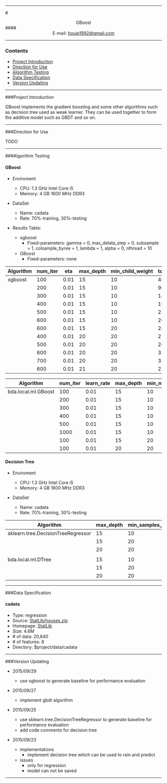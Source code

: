 ****

#<center>GBoost</center>
####<center>E-mail: houjp1992@gmail.com</center>

****

### Contents
*	[Project Introduction](#intro)
*	[Direction for Use](#usage)
*	[Algorithm Testing](#test)
*	[Data Specification](#data)
*	[Version Updating](#version)

****

###<a name="intro">Project Introduction</a>

GBoost implements the gradient boosting and some other algorithms such as decision tree used as weak learner. They can be used together to form the additive model such as GBDT and so on.

****

###<a name="usage">Direction for Use</a>

TODO

****

###<a name="test">Algorithm Testing</a>

#### GBoost

* Enviroment
	* CPU: 1.3 GHz Intel Core i5
	* Memory: 4 GB 1600 MHz DDR3
	
* DataSet
	* Name: cadata
	* Rate: 70%-training, 30%-testing
	
* Results Table:
	* xgboost
		* Fixed-parameters: gamma = 0, max_delata_step = 0, subsample = 1, colsample_byree = 1, lambda = 1, alpha = 0, nthread = 10
	* GBoost
		* Fixed-parameters: none
		
| Algorithm | num_iter | eta | max_depth | min_child_weight | total_time | train_RMSE | test_RMSE |
| ---- | ---- | ---- | ---- | ---- | ---- | ---- | ---- |
| xgboost 	| 100 | 0.01 | 15 | 10 | 4s | 97536.96 | 102027.12 |
| 			| 200 | 0.01 | 15 | 10 | 9s | 48573.12 | 58397.00 |
| 			| 300 | 0.01 | 15 | 10 | 14s | 31399.54 | 49394.50 |
| 			| 400 | 0.01 | 15 | 10 | 19s | 24620.25 | 48155.99 |
| 			| 500 | 0.01 | 15 | 10 | 23s | 23296.80 | 47144.61 |
| 			| 600 | 0.01 | 15 | 10 | 26s | 21310.44 | 48077.48 |
| 			| 600 | 0.01 | 15 | 20 | 24s | 28383.57 | 47840.43 |
| 			| 400 | 0.01 | 20 | 20 | 21s | 30126.81 | 48200.24 |
| 			| 500 | 0.01 | 20 | 20 | 26s | 28251.16 | **46656.16** |
| 			| 600 | 0.01 | 20 | 20 | 31s | 27059.08 | 46704.55 |
|			| 700 | 0.01 | 20 | 20 | 35s | 25854.79 | 46895.51 |
| 			| 600 | 0.01 | 21 | 20 | 27s | 27478.99 | 47756.24 |

| Algorithm | num_iter | learn_rate | max_depth | min_node_size | ave_iter_cost_time | train_RMSE | test_RMSE |
| ---- | ---- | ---- | ---- | ---- | ---- | ---- | ---- |
| bda.local.ml.GBoost 	| 100 | 0.01 | 15 | 10 | 857ms | 46993.31 | 60005.90 |
| 					 	| 200 | 0.01 | 15 | 10 | 757ms | 25740.15 | 49021.34 |
| 					 	| 300 | 0.01 | 15 | 10 | 692ms | 20494.19 | 47727.48 |
| 					 	| 400 | 0.01 | 15 | 10 | 871ms | 18215.08 | 47458.97 |
| 					 	| 500 | 0.01 | 15 | 10 | 761ms | 16767.86 | 47326.49 |
|						| 1000 | 0.01 | 15 | 10 | 798ms | 12343.36 | **47144.03** |
|						| 100 | 0.01 | 15 | 20 | 913ms | 36081.40 | 60252.03 |
|						| 100 | 0.01 | 20 | 20 | 1144ms | 37641.07 | 59462.60 |


#### Decision Tree

* Enviroment
	* CPU: 1.3 GHz Intel Core i5
	* Memory: 4 GB 1600 MHz DDR3
	
* DataSet
	* Name: cadata
	* Rate: 70%-training, 30%-testing

| Algorithm | max_depth | min_samples_leaf | cost_time | train_RMSE | test_RMSE |
| ---- | ---- | ---- | ---- | ---- | ---- |
| sklearn.tree.DecisionTreeRegressor 	| 15 | 10 | - | 45111.32 | 61751.50 |
|										| 15 | 20 | - | 50701.13 | 58233.37 |
|										| 20 | 20 | _ | 50758.53 | 59627.13 |
| | | | | | |
| bda.local.ml.DTree 	| 15 | 10 | - | 32438.77 | 65735.05 |
|						| 15 | 20 | - | 39596.32 | 62751.22 |
|						| 20 | 20 | - | 37900.60 | 63104.04 |


****

###<a name="data">Data Specification</a>

#### cadata
*	Type: regression
*	Source: [StatLib/houses.zip](http://lib.stat.cmu.edu/datasets/houses.zip)
*	Homepage: [StatLib](http://lib.stat.cmu.edu/datasets/)
*	Size: 4.6M
*	\# of data: 20,640
*	\# of features: 8
*	Directory: $project/data/cadata

****

###<a name="version">Version Updating</a>
*	2015/09/29
	*	use xgboost to generate baseline for performance evaluation

*	2015/09/27
	* 	implement gbdt algorithm

*	2015/09/25
	*	use sklearn.tree.DecisionTreeRegressor to generate baseline for performance evaluation
	*	add code comments for decision tree

*	2015/09/23
	*	implementations
		*	implement decision tree which can be used to rain and predict
	*	issues
		* 	only for regression
		*	model can not be saved	

****

